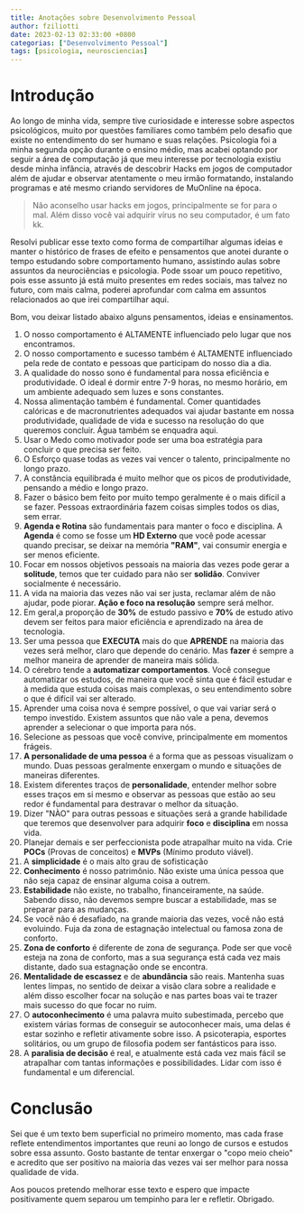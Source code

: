 ```yaml
---
title: Anotações sobre Desenvolvimento Pessoal
author: fziliotti
date: 2023-02-13 02:33:00 +0800
categorias: ["Desenvolvimento Pessoal"]
tags: [psicologia, neurosciencias]
---
```


# Introdução

Ao longo de minha vida, sempre tive curiosidade e interesse sobre aspectos psicológicos, muito por questões familiares como também pelo desafio que existe no entendimento do ser humano e suas relações. Psicologia foi a minha segunda opção durante o ensino médio, mas acabei optando por seguir a área de computação já que meu interesse por tecnologia existiu desde minha infância, através de descobrir Hacks em jogos de computador além de ajudar e observar atentamente o meu irmão formatando, instalando programas e até mesmo criando servidores de MuOnline na época.

> Não aconselho usar hacks em jogos, principalmente se for para o mal. Além disso você vai adquirir  vírus no seu computador, é um fato kk.

Resolvi publicar esse texto como forma de compartilhar algumas ideias e manter o histórico de frases de efeito e pensamentos que anotei durante o tempo estudando sobre comportamento humano, assistindo aulas sobre assuntos da neurociências e psicologia. Pode ssoar um pouco repetitivo, pois esse assunto já está muito presentes em redes sociais, mas talvez no futuro, com mais calma, poderei aprofundar com calma em assuntos relacionados ao que irei compartilhar aqui.

Bom, vou deixar listado abaixo alguns pensamentos, ideias e ensinamentos.

1. O nosso comportamento é ALTAMENTE influenciado pelo lugar que nos encontramos.
2. O nosso comportamento e sucesso também é ALTAMENTE influenciado pela rede de contato e pessoas que participam do nosso dia a dia.
3. A qualidade do nosso sono é fundamental para nossa eficiência e produtividade. O ideal é dormir entre 7-9 horas, no mesmo horário, em um ambiente adequado sem luzes e sons constantes.
4. Nossa alimentação também é fundamental. Comer quantidades calóricas e de macronutrientes adequados vai ajudar bastante em nossa produtividade, qualidade de vida e sucesso na resolução do que queremos concluir. Água também se enquadra aqui.
5. Usar o Medo como motivador pode ser uma boa estratégia para concluir o que precisa ser feito.
6. O Esforço quase todas as vezes vai vencer o talento, principalmente no longo prazo.
7. A constância equilibrada é muito melhor que os picos de produtividade, pensando a médio e longo prazo.
8. Fazer o básico bem feito por muito tempo geralmente é o mais difícil a se fazer. Pessoas extraordinária fazem coisas simples todos os dias, sem errar.
9. **Agenda e Rotina** são fundamentais para manter o foco e disciplina. A **Agenda** é como se fosse um **HD Externo** que você pode acessar quando precisar, se deixar na memória **"RAM"**, vai consumir energia e ser menos eficiente.
10. Focar em nossos objetivos pessoais na maioria das vezes pode gerar a **solitude**, temos que ter cuidado para não ser **solidão**. Conviver socialmente é necessário.
11. A vida na maioria das vezes não vai ser justa, reclamar além de não ajudar, pode piorar. **Ação e foco na resolução** sempre será melhor.
12. Em geral,a proporção de **30%** de estudo passivo e **70%** de estudo ativo devem ser feitos para maior eficiência e aprendizado na área de tecnologia.
13. Ser uma pessoa que **EXECUTA** mais do que **APRENDE** na maioria das vezes será melhor, claro que depende do cenário. Mas **fazer** é sempre a melhor maneira de aprender de maneira mais sólida.
14. O cérebro tende a **automatizar comportamentos**. Você consegue automatizar os estudos, de maneira que você sinta que é fácil estudar e à medida que estuda coisas mais complexas, o seu entendimento sobre o que é difícil vai ser alterado.
15. Aprender uma coisa nova é sempre possível, o que vai variar será o tempo investido. Existem assuntos que não vale a pena, devemos aprender a selecionar o que importa para nós.
16. Selecione as pessoas que você convive, principalmente em momentos frágeis.
17. **A personalidade de uma pessoa** é a forma que as pessoas visualizam o mundo. Duas pessoas geralmente enxergam o mundo e situações de maneiras diferentes.
18. Existem diferentes traços de **personalidade**, entender melhor sobre esses traços em si mesmo e observar as pessoas que estão ao seu redor é fundamental para destravar o melhor da situação.
19. Dizer "NÀO" para outras pessoas e situações será a grande habilidade que teremos que desenvolver para adquirir **foco** e **disciplina** em nossa vida.
20. Planejar demais e ser perfeccionista pode atrapalhar muito na vida. Crie **POCs** (Provas de conceitos) e **MVPs** (Mínimo produto viável).
21. A **simplicidade** é o mais alto grau de sofisticação
22. **Conhecimento** é nosso patrimônio. Não existe uma única pessoa que não seja capaz de ensinar alguma coisa a outrem.
23. **Estabilidade** não existe, no trabalho, financeiramente, na saúde. Sabendo disso, não devemos sempre buscar a estabilidade, mas se preparar para as mudanças.
24. Se você não é desafiado, na grande maioria das vezes, você não está evoluindo. Fuja da zona de estagnação intelectual ou famosa zona de conforto.
25. **Zona de conforto** é diferente de zona de segurança. Pode ser que você esteja na zona de conforto, mas a sua segurança está cada vez mais distante, dado sua estagnação onde se encontra.
26. **Mentalidade de escassez** e de **abundância** são reais. Mantenha suas lentes limpas, no sentido de deixar a visão clara sobre a realidade e além disso escolher focar na solução e nas partes boas vai te trazer mais sucesso do que focar no ruim.
27. O **autoconhecimento** é uma palavra muito subestimada, percebo que existem várias formas de conseguir se autoconhecer mais, uma delas é estar sozinho e refletir ativamente sobre isso. A psicoterapia, esportes solitários, ou um grupo de filosofia podem ser fantásticos para isso.
28. A **paralisia de decisão** é real, e atualmente está cada vez mais fácil se atrapalhar com tantas informações e possibilidades. Lidar com isso é fundamental e um diferencial.

# Conclusão

Sei que é um texto bem superficial no primeiro momento, mas cada frase reflete entendimentos importantes que reuni ao longo de cursos e estudos sobre essa assunto. Gosto bastante de tentar enxergar o "copo meio cheio" e acredito que ser positivo na maioria das vezes vai ser melhor para nossa qualidade de vida.

Aos poucos pretendo melhorar esse texto e espero que impacte positivamente quem separou um tempinho para ler e refletir. Obrigado.
